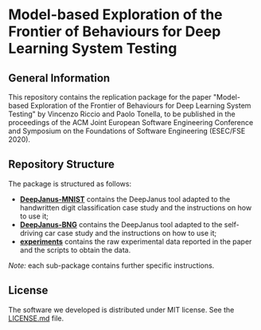 # Model-based Exploration of the Frontier of Behaviours for Deep Learning System Testing

## General Information ##
This repository contains the replication package for the paper "Model-based Exploration of the Frontier of Behaviours for Deep Learning System Testing" by Vincenzo Riccio and Paolo Tonella, to be published in the proceedings of the ACM Joint European Software Engineering Conference and Symposium on the Foundations of Software Engineering (ESEC/FSE 2020).

## Repository Structure ##
The package is structured as follows:

* [__DeepJanus-MNIST__](https://github.com/testingautomated-usi/fse20/tree/master/submissions/available/DeepJanus-MNIST) contains the DeepJanus tool adapted to the handwritten digit classification case study and the instructions on how to use it;
* [__DeepJanus-BNG__](https://github.com/testingautomated-usi/fse20/tree/master/submissions/available/DeepJanus-BNG) contains the DeepJanus tool adapted to the self-driving car case study and the instructions on how to use it;
* [__experiments__](https://github.com/testingautomated-usi/fse20/tree/master/submissions/available/experiments) contains the raw experimental data reported in the paper and the scripts to obtain the data.

_Note:_ each sub-package contains further specific instructions.

## License ##
The software we developed is distributed under MIT license. See the [LICENSE.md](https://github.com/testingautomated-usi/fse20/blob/master/submissions/available/LICENSE) file.
